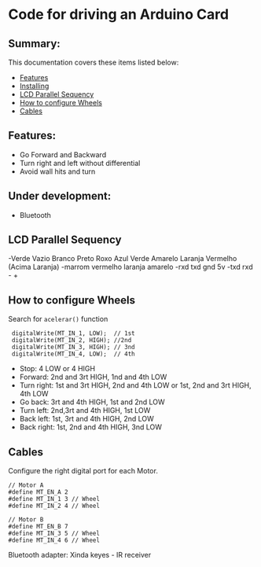 # Code for driving an Arduino Card

## Summary:
This documentation covers these items listed below:

* [Features](#features)
* [Installing](#under-development)
* [LCD Parallel Sequency](#lcd-parallel-sequency)
* [How to configure Wheels](#how-to-configure-wheels)
* [Cables](#cables)
 
## Features:
- Go Forward and Backward
- Turn right and left without differential
- Avoid wall hits and turn

## Under development:
- Bluetooth

## LCD Parallel Sequency
-Verde Vazio Branco Preto Roxo Azul Verde Amarelo Laranja Vermelho (Acima Laranja)
-marrom vermelho laranja amarelo
-rxd    txd      gnd     5v
-txd   rxd    -   +

## How to configure Wheels
Search for `acelerar()` function
```
 digitalWrite(MT_IN_1, LOW);  // 1st
 digitalWrite(MT_IN_2, HIGH); //2nd
 digitalWrite(MT_IN_3, HIGH); // 3nd
 digitalWrite(MT_IN_4, LOW);  // 4th
```

- Stop: 4 LOW or 4 HIGH
- Forward: 2nd and 3rt HIGH, 1nd and 4th LOW
- Turn right: 1st and 3rt HIGH, 2nd and 4th LOW or 1st, 2nd and 3rt HIGH, 4th LOW
- Go back: 3rt and 4th HIGH, 1st and 2nd LOW
- Turn left: 2nd,3rt and 4th HIGH, 1st LOW
- Back left: 1st, 3rt and 4th HIGH, 2nd LOW
- Back right: 1st, 2nd and 4th HIGH, 3nd LOW

## Cables

Configure the right digital port for each Motor.

```
// Motor A
#define MT_EN_A 2
#define MT_IN_1 3 // Wheel
#define MT_IN_2 4 // Wheel

// Motor B
#define MT_EN_B 7 
#define MT_IN_3 5 // Wheel
#define MT_IN_4 6 // Wheel

```

Bluetooth adapter: Xinda keyes - IR receiver
